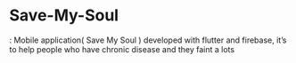# Save-My-Soul
: Mobile application( Save My Soul ) developed 
with flutter and firebase, it’s to help people who have chronic disease
and they faint a lots

